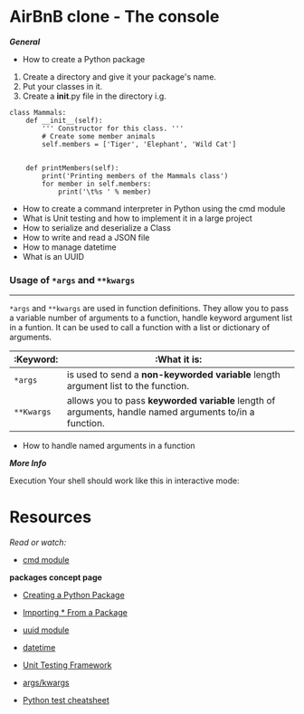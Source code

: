 AirBnB clone - The console
===========================

***General***

* How to create a Python package
<p>

1. Create a directory and give it your package's name.
2. Put your classes in it.
3. Create a __init__.py file in the directory
i.g.
```
class Mammals:
    def __init__(self):
        ''' Constructor for this class. '''
        # Create some member animals
        self.members = ['Tiger', 'Elephant', 'Wild Cat']
 
 
    def printMembers(self):
        print('Printing members of the Mammals class')
        for member in self.members:
            print('\t%s ' % member)
```
<p/>

* How to create a command interpreter in Python using the cmd module
* What is Unit testing and how to implement it in a large project
* How to serialize and deserialize a Class
* How to write and read a JSON file
* How to manage datetime
* What is an UUID

### Usage of `*args` and `**kwargs`
-----------------------------------

<p>

`*args` and `**kwargs` are used in function definitions.
They allow you to pass a variable number of arguments to a function, handle keyword argument list in a funtion.
It can be used to call a function with a list or dictionary of arguments.


|:Keyword:|:What it is:|
|---------|------------|
| `*args` | is used to send a **non-keyworded variable** length argument list to the function.|
| `**Kwargs` | allows you to pass **keyworded variable** length of arguments, handle named arguments to/in a function.|

</p>

* How to handle named arguments in a function

***More Info***

Execution
Your shell should work like this in interactive mode:

Resources
==========

*Read or watch:*

* [cmd module](https://docs.python.org/3.4/library/cmd.html)

**packages concept page**

  * [Creating a Python Package](https://www.pythoncentral.io/how-to-create-a-python-package/)
  * [Importing * From a Package](https://docs.python.org/3.4/tutorial/modules.html#packages)

* [uuid module](https://docs.python.org/3.4/library/uuid.html)
* [datetime](https://docs.python.org/3.4/library/datetime.html)
* [Unit Testing Framework](https://docs.python.org/3.4/library/unittest.html#module-unittest)
* [args/kwargs](https://yasoob.me/2013/08/04/args-and-kwargs-in-python-explained/)
* [Python test cheatsheet](https://www.pythonsheets.com/notes/python-tests.html)
